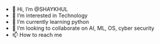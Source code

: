 - 👋 Hi, I’m @SHAYKHUL
- 👀 I’m interested in Technology
- 🌱 I’m currently learning python 
- 💞️ I’m looking to collaborate on AI, ML, OS, cyber security 
- 📫 How to reach me 

<!---
SHAYKHUL/SHAYKHUL is a ✨ special ✨ repository because its `README.md` (this file) appears on your GitHub profile.
You can click the Preview link to take a look at your changes.
--->
